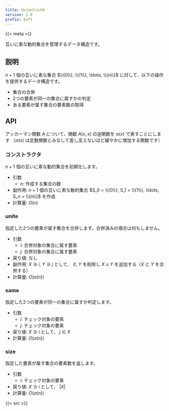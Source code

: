 ```yaml
---
title: UnionFind木
version: 1.0
prefix: $uft
---
```


{{< meta >}}

互いに素な動的集合を管理するデータ構造です。

## 説明
$n + 1$ 個の互いに素な集合 $\\{0\\}, \\{1\\}, \ldots, \\{n\\}$ に対して、以下の操作を提供するデータ構造です。
- 集合の合併
- 2つの要素が同一の集合に属すかの判定
- ある要素が属す集合の要素数の取得

## API

アッカーマン関数 $A$ について、関数 $A(x, x)$ の逆関数を $\alpha(x)$ で表すことにします
（$\alpha(x)$ は定数関数とみなして差し支えないほど緩やかに増加する関数です）

### コンストラクタ
$n + 1$ 個の互いに素な動的集合を初期化します。

- 引数
  - $n$: 作成する集合の数
- 副作用: $n + 1$ 個の互いに素な動的集合 $S_0 = \\{0\\}, S_1 = \\{1\\}, \ldots, S_n = \\{n\\}$ を作成
- 計算量: $O(n)$

### unite
指定した2つの要素が属す集合を合併します。合併済みの場合は何もしません。

- 引数
  - $i$: 合併対象の集合に属す要素
  - $j$: 合併対象の集合に属す要素
- 戻り値: なし
- 副作用: $X \ni i$, $Y \ni j$ として、 $X$, $Y$ を削除し $X \cup Y$ を追加する（$X$ と $Y$ を合併する）
- 計算量: $O(\alpha(n))$

### same
指定した2つの要素が同一の集合に属すか判定します。

- 引数
  - $i$: チェック対象の要素
  - $j$: チェック対象の要素
- 戻り値: $X \ni i$ として、 $j \in X$
- 計算量: $O(\alpha(n))$

### size
指定した要素が属す集合の要素数を返します。

- 引数
  - $i$: チェック対象の要素
- 戻り値: $X \ni i$ として、 $|X|$
- 計算量: $O(\alpha(n))$

{{< src >}}
